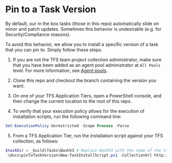 # Pin to a Task Version

By default, our in the box tasks (those in this repo) automatically slide on minor and patch updates. Sometimes this behavior is undesirable (e.g. for Security/Compliance reasons).

To avoid this behavior, we allow you to install a specific version of a task that you can pin to. Simply follow these steps.

1. If you are not the TFS team project collection administrator, make sure that you have been added as an agent pool administrator at `All Pools` level. For more information, see [Agent pools](https://msdn.microsoft.com/library/vs/alm/build/agents/admin#agent-pools).

2. Clone this repo and checkout the branch containing the version you want.

3. On one of your TFS Application Tiers, open a PowerShell console, and then change the current location to the root of this repo.

4. To verify that your execution policy allows for the execution of installation scripts, run the following command line:

```powershell
Set-ExecutionPolicy Unrestricted -Scope Process -Force
```

5. From a TFS Application Tier, run the installation script against your TFS collection, as follows:

```powershell
$taskDir = _build\Tasks\BashV3 # Replace BashV3 with the name of the task you would like to install.
.\docs\pinToTaskVersion\New-TaskInstallScript.ps1 -CollectionUrl http://myserver:8080/tfs/DefaultCollection -taskDir $taskDir
```
